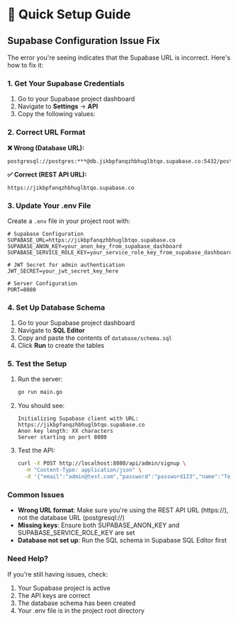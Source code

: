 # 🚀 Quick Setup Guide

## Supabase Configuration Issue Fix

The error you're seeing indicates that the Supabase URL is incorrect. Here's how to fix it:

### 1. Get Your Supabase Credentials

1. Go to your Supabase project dashboard
2. Navigate to **Settings** → **API**
3. Copy the following values:

### 2. Correct URL Format

**❌ Wrong (Database URL):**
```
postgresql://postgres:***@db.jikbpfanqzhbhuglbtqo.supabase.co:5432/postgres
```

**✅ Correct (REST API URL):**
```
https://jikbpfanqzhbhuglbtqo.supabase.co
```

### 3. Update Your .env File

Create a `.env` file in your project root with:

```env
# Supabase Configuration
SUPABASE_URL=https://jikbpfanqzhbhuglbtqo.supabase.co
SUPABASE_ANON_KEY=your_anon_key_from_supabase_dashboard
SUPABASE_SERVICE_ROLE_KEY=your_service_role_key_from_supabase_dashboard

# JWT Secret for admin authentication
JWT_SECRET=your_jwt_secret_key_here

# Server Configuration
PORT=8080
```

### 4. Set Up Database Schema

1. Go to your Supabase project dashboard
2. Navigate to **SQL Editor**
3. Copy and paste the contents of `database/schema.sql`
4. Click **Run** to create the tables

### 5. Test the Setup

1. Run the server:
   ```bash
   go run main.go
   ```

2. You should see:
   ```
   Initializing Supabase client with URL: https://jikbpfanqzhbhuglbtqo.supabase.co
   Anon key length: XX characters
   Server starting on port 8080
   ```

3. Test the API:
   ```bash
   curl -X POST http://localhost:8080/api/admin/signup \
     -H "Content-Type: application/json" \
     -d '{"email":"admin@test.com","password":"password123","name":"Test Admin"}'
   ```

### Common Issues

- **Wrong URL format**: Make sure you're using the REST API URL (https://), not the database URL (postgresql://)
- **Missing keys**: Ensure both SUPABASE_ANON_KEY and SUPABASE_SERVICE_ROLE_KEY are set
- **Database not set up**: Run the SQL schema in Supabase SQL Editor first

### Need Help?

If you're still having issues, check:
1. Your Supabase project is active
2. The API keys are correct
3. The database schema has been created
4. Your .env file is in the project root directory
